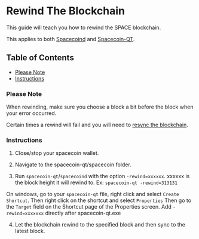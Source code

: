 # Rewind The Blockchain

This guide will teach you how to rewind the SPACE blockchain.

This applies to both [Spacecoind](https://github.com/spaceworksco/spacecoin) and [Spacecoin-QT](https://spaceworks.co/spacecoin/wallets#spacecoin-qt).

## Table of Contents

- [Please Note](#Please-Note)
- [Instructions](#Instructions)

### Please Note

When rewinding, make sure you choose a block a bit before the block when your error occurred.

Certain times a rewind will fail and you will need to [resync the blockchain](Resync-The-Blockchain.md).

### Instructions

1. Close/stop your spacecoin wallet.

2. Navigate to the spacecoin-qt/spacecoin folder.

3. Run `spacecoin-qt`/`spacecoind` with the option `-rewind=xxxxxx`. xxxxxx is the block height it will rewind to.
Ex: `spacecoin-qt -rewind=313131`

On windows, go to your `spacecoin-qt` file, right click and select `Create Shortcut`.
Then right click on the shortcut and select `Properties`
Then go to the `Target` field on the Shortcut page of the Properties screen.
Add `-rewind=xxxxxxx` directly after spacecoin-qt.exe

4. Let the blockchain rewind to the specified block and then sync to the latest block.
